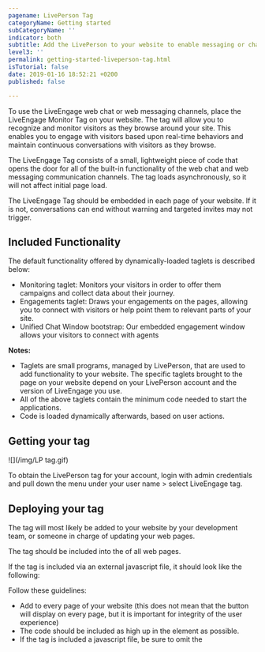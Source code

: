 ```yaml
---
pagename: LivePerson Tag
categoryName: Getting started
subCategoryName: ''
indicator: both
subtitle: Add the LivePerson to your website to enable messaging or chat
level3: ''
permalink: getting-started-liveperson-tag.html
isTutorial: false
date: 2019-01-16 18:52:21 +0200
published: false

---
```

To use the LiveEngage web chat or web messaging channels, place the LiveEngage Monitor Tag on your website. The tag will allow you to recognize and monitor visitors as they browse around your site. This enables you to engage with visitors based upon real-time behaviors and maintain continuous conversations with visitors as they browse.

The LiveEngage Tag consists of a small, lightweight piece of code that opens the door for all of the built-in functionality of the web chat and web messaging communication channels. The tag loads asynchronously, so it will not affect initial page load.

The LiveEngage Tag should be embedded in each page of your website. If it is not, conversations can end without warning and targeted invites may not trigger.

## Included Functionality

The default functionality offered by dynamically-loaded taglets is described below:

* Monitoring taglet: Monitors your visitors in order to offer them campaigns and collect data about their journey.
* Engagements taglet: Draws your engagements on the pages, allowing you to connect with visitors or help point them to relevant parts of your site.
* Unified Chat Window bootstrap: Our embedded engagement window allows your visitors to connect with agents

**Notes:**

* Taglets are small programs, managed by LivePerson, that are used to add functionality to your website. The specific taglets brought to the page on your website depend on your LivePerson account and the version of LiveEngage you use.
* All of the above taglets contain the minimum code needed to start the applications.
* Code is loaded dynamically afterwards, based on user actions.

## Getting your tag

![](/img/LP tag.gif)

To obtain the LivePerson tag for your account, login with admin credentials and pull down the menu under your user name > select LiveEngage tag.

## Deploying your tag

  
The tag will most likely be added to your website by your development team, or someone in charge of updating your web pages.

The tag should be included into the <head> of all web pages. 

If the tag is included via an external javascript file, it should look like the following:

<script type="text/javascript" src="/le-mtagconfig.js"></script>

  
Follow these guidelines:

* Add to every page of your website (this does not mean that the button will display on every page, but it is important for integrity of the user experience) 
* The code should be included as high up in the <head> element as possible.
* If the tag is included a javascript file, be sure to omit the <script> tag and <!-- HTML comments →
* For mobile compatibility, ensure that the <head> of your web pages includes the following meta tag: <meta name="viewport" content="width=device-width, initial-scale=1.0,minimum-scale=1.0, maximum-scale=1.0, user-scalable=no"/>
  * The minimum tag required is the following: <meta name="viewport" content="width=device-width>

## Using the LivePerson Tag with a tag management system

Tag management systems are incorporated to make smart decisions about when to fire each tag, for example on a visitor’s first visit, or when a specific page is visited. Generally, fewer tags means less load, and therefore a reduction in the chances of an error. Typically today, all tags are fired asynchronously, removing a large part of site load time.

  
While the use of a tag management system is not necessary to enjoy the functionality of LiveEngage, many of our customers have experienced success using tag management Systems.

  
{: .notice}
Note: Using a tag management system can cause a delay in loading of engagements if the LivePerson Tag is loaded after many other tags. To ensure a short loading time, we recommend placing the LiveEngage Tag as high up in the loading sequence as possible.

  
Fore more technical details on the tag, visit the [developers community](https://developers.liveperson.com/le-tag-overview.html).